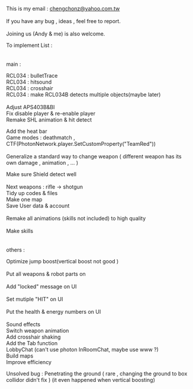 This is my email : chengchonz@yahoo.com.tw  </br> 	
If you have any bug , ideas , feel free to report.</br>  	
Joining us (Andy & me) is also welcome. </br> 	

  	
To implement List : </br>  	  
 </br>
main :</br>  	
 
RCL034 : bulletTrace</br>
RCL034 : hitsound </br>
RCL034 : crosshair</br>
	RCL034 : make RCL034B detects multiple objects(maybe later)</br>
</br>
Adjust APS403B&BI</br>
Fix disable player & re-enable player </br>
Remake SHL animation & hit detect</br>

Add the heat bar</br>
Game modes : deathmatch , CTF(PhotonNetwork.player.SetCustomProperty("TeamRed"))</br>  
Generalize a standard way to change weapon ( different weapon has its own damage , animation , ... ) </br>  	

Make sure Shield detect well</br>
</br>
Next weapons : rifle -> shotgun   
Tidy up codes & files </br>	
Make one map</br>
Save User data & account</br>    		
Remake all animations (skills not included) to high quality</br>  	
Make skills</br>  	
  </br>	
others : </br>  	  	
  	
Optimize jump boost(vertical boost not good )</br> 	
Put all weapons & robot parts on </br> 	
Add "locked" message on UI  	</br>	
Set mutiple "HIT" on UI  </br>	
Put the health & energy numbers on UI  </br>	
Sound effects  </br>
Switch weapon animation  	</br>
Add crosshair shaking  	</br>
Add the Tab function  </br>
LobbyChat (can't use photon InRoomChat, maybe use www ?)</br>
Build maps  </br>
Improve efficiency
 

Unsolved bug :
Penetrating the ground ( rare , changing the ground to box collidor didn't fix )  (it even happened when vertical boosting)